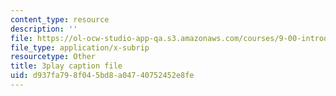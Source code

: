 ```yaml
---
content_type: resource
description: ''
file: https://ol-ocw-studio-app-qa.s3.amazonaws.com/courses/9-00-introduction-to-psychology-fall-2004/d937fa798f045bd8a04740752452e8fe_10494.vtt
file_type: application/x-subrip
resourcetype: Other
title: 3play caption file
uid: d937fa79-8f04-5bd8-a047-40752452e8fe
---
```

